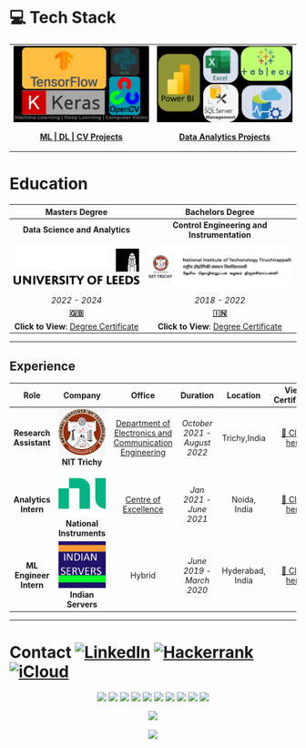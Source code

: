 # 💻 Tech Stack

<table>
  <tr>
    <!-- First Action Button: ML | DL | CV Projects -->
    <td align="center" width="50%">
      <a href="https://github.com/sri-dsa/MachineLearningProjects" target="_blank">
        <img src="MLDLCV Vision.png" alt="ML | DL | CV" width="600" style="border-radius: 1px;">
        <br>
        <p><strong>ML | DL | CV Projects </strong></p>
      </a>
    </td>
    <!-- Second Action Button: Data Analytics Projects -->
    <td align="center" width="50%">
      <a href="https://github.com/sri-dsa/DataAnalyticsProjects" target="_blank">
        <img src="Azure.png" alt="Data Analytics" width="600" style="border-radius: 1px;">
        <br>
        <p><strong>Data Analytics Projects </strong></p>
      </a>
    </td>
  </tr>
</table>

# Education

| **Masters Degree**              | **Bachelors Degree**  |
|:-----------------------------:|:---------------------------------------:|
| **Data Science and Analytics**  | **Control Engineering and Instrumentation** |
|   <a href="Leeds.pdf" target="_blank">![🎓 **University of Leeds**, Leeds, United Kingdom](Uo.png)</a> |  <a href="Trichy.pdf" target="_blank">![🎓 **National Institute of Technology**, Tiruchirappalli, India](NIT.png)</a> |
| *2022 - 2024*               | *2018 - 2022*                        |
| [**🇬🇧**](https://en.wikipedia.org/wiki/University_of_Leeds) | [**🇮🇳**](https://en.wikipedia.org/wiki/National_Institute_of_Technology,_Tiruchirappalli) |
| **Click to View**: <a href="Leeds.pdf" target="_blank">Degree Certificate </a> | **Click to View**: <a href="Trichy.pdf" target="_blank">Degree Certificate</a> |

---

## **Experience**

| **Role** | **Company** | **Office** | **Duration** | **Location** | **View Certificate** |
|:--:|:--:|:--:|:--:|:--:|:--:|
| **Research Assistant** | <a href="ml_LOR.pdf" target="_blank"><img src="nitt_l.png" width="120"></a> <br> **NIT Trichy** |<a href="https://www.nitt.edu/home/academics/departments/ece/facilitiesnservices/research_laboratories/pattern_recognition_and_computat" target="_blank">Department of Electronics and Communication Engineering </a>| *October 2021 - August 2022* | Trichy,India | [📜 Click here](ml_LOR.pdf) |
| **Analytics Intern** | <a href="ni.pdf" target="_blank"><img src="NI.png" width="120"></a> <br> **National Instruments** |<a href="https://education.ni.com/center-of-excellence" target="_blank">Centre of Excellence</a>| *Jan 2021 - June 2021* | Noida, India | [📜  Click here](ni.pdf) |
| **ML Engineer Intern** | <a href="IS.pdf" target="_blank"><img src="unnamed.jpg" width="120"></a> <br> **Indian Servers** |Hybrid | *June 2019 - March 2020* | Hyderabad, India | [📜 Click here](IS.pdf) |

---

# Contact   [![LinkedIn](https://img.shields.io/badge/linkedin-%230077B5.svg?style=for-the-badge&logo=linkedin&logoColor=white)](https://www.linkedin.com/in/srivak/) [![Hackerrank](https://img.shields.io/badge/-Hackerrank-2EC866?style=for-the-badge&logo=HackerRank&logoColor=white)](https://www.hackerrank.com/profile/sk_data)   [![iCloud](https://img.shields.io/badge/iCloud-3693F3?style=for-the-badge&logo=icloud&logoColor=white)](mailto:sk.data@icloud.com)


<p align="center">
  <img src="https://skillicons.dev/icons?i=python,tensorflow,pytorch" />
  <img src="https://img.shields.io/badge/Keras-%23D00000.svg?style=for-the-badge&logo=keras&logoColor=white" height="30">
  <img src="https://img.shields.io/badge/OpenCV-%23FFBB00.svg?style=for-the-badge&logo=opencv&logoColor=white" height="30">
  <img src="https://img.shields.io/badge/NLTK-%234A90E2.svg?style=for-the-badge&logo=python&logoColor=white" height="30">
  <img src="https://img.shields.io/badge/Power%20BI-%23F2C811.svg?style=for-the-badge&logo=powerbi&logoColor=black" height="30">
  <img src="https://img.shields.io/badge/Microsoft%20SQL%20Server-%23CC2927.svg?style=for-the-badge&logo=microsoft%20sql%20server&logoColor=white" height="30">
  <img src="https://img.shields.io/badge/Azure-%230072C6.svg?style=for-the-badge&logo=microsoftazure&logoColor=white" height="30">
  <img src="https://img.shields.io/badge/Tableau-%23E97627.svg?style=for-the-badge&logo=tableau&logoColor=white" height="30">
  <img src="https://img.shields.io/badge/Microsoft%20Excel-%2300A651.svg?style=for-the-badge&logo=microsoft-excel&logoColor=white" height="30">
  <img src="https://skillicons.dev/icons?i=docker,git" />
</p>






<!-- GitHub stats and activity overview -->
<p align="center">
  <img src="https://github-readme-stats.vercel.app/api?username=sri-dsa&theme=radical&hide_border=false&include_all_commits=true&count_private=true" />
</p>
<p align="center">
  <img src="https://github-readme-streak-stats.herokuapp.com/?user=sri-dsa&theme=radical&hide_border=true" />
</p>

